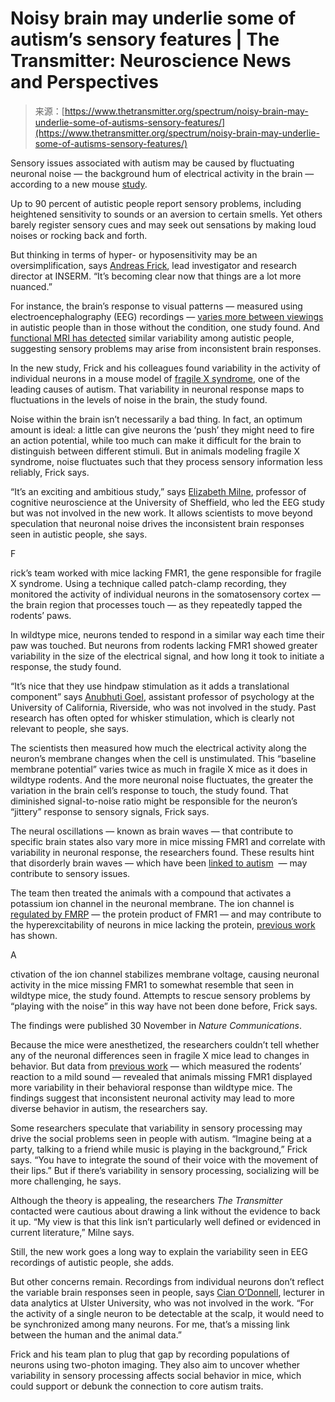 <!--yml
category: 未分类
date: 2024-05-27 14:52:59
-->

# Noisy brain may underlie some of autism’s sensory features | The Transmitter: Neuroscience News and Perspectives

> 来源：[https://www.thetransmitter.org/spectrum/noisy-brain-may-underlie-some-of-autisms-sensory-features/](https://www.thetransmitter.org/spectrum/noisy-brain-may-underlie-some-of-autisms-sensory-features/)

Sensory issues associated with autism may be caused by fluctuating neuronal noise — the background hum of electrical activity in the brain — according to a new mouse [study](https://doi.org/10.1038/s41467-023-43777-z).

Up to 90 percent of autistic people report sensory problems, including heightened sensitivity to sounds or an aversion to certain smells. Yet others barely register sensory cues and may seek out sensations by making loud noises or rocking back and forth.

But thinking in terms of hyper- or hyposensitivity may be an oversimplification, says [Andreas Frick](https://www.bordeaux-neurocampus.fr/en/staff/andreas-frick/), lead investigator and research director at INSERM. “It’s becoming clear now that things are a lot more nuanced.”

For instance, the brain’s response to visual patterns — measured using electroencephalography (EEG) recordings — [varies more between viewings](http://www.doi.org/10.3389/fpsyg.2011.00051) in autistic people than in those without the condition, one study found. And [functional MRI has detected](https://www.spectrumnews.org/news/noisy-brain-signals-could-underlie-autism-study-says/) similar variability among autistic people, suggesting sensory problems may arise from inconsistent brain responses.

In the new study, Frick and his colleagues found variability in the activity of individual neurons in a mouse model of [fragile X syndrome](https://www.spectrumnews.org/news/fragile-x-syndromes-link-autism-explained/), one of the leading causes of autism. That variability in neuronal response maps to fluctuations in the levels of noise in the brain, the study found.

Noise within the brain isn’t necessarily a bad thing. In fact, an optimum amount is ideal: a little can give neurons the ‘push’ they might need to fire an action potential, while too much can make it difficult for the brain to distinguish between different stimuli. But in animals modeling fragile X syndrome, noise fluctuates such that they process sensory information less reliably, Frick says.

“It’s an exciting and ambitious study,” says [Elizabeth Milne](https://www.sheffield.ac.uk/psychology/people/academic/elizabeth-milne), professor of cognitive neuroscience at the University of Sheffield, who led the EEG study but was not involved in the new work. It allows scientists to move beyond speculation that neuronal noise drives the inconsistent brain responses seen in autistic people, she says.

F

rick’s team worked with mice lacking FMR1, the gene responsible for fragile X syndrome. Using a technique called patch-clamp recording, they monitored the activity of individual neurons in the somatosensory cortex — the brain region that processes touch — as they repeatedly tapped the rodents’ paws.

In wildtype mice, neurons tended to respond in a similar way each time their paw was touched. But neurons from rodents lacking FMR1 showed greater variability in the size of the electrical signal, and how long it took to initiate a response, the study found.

“It’s nice that they use hindpaw stimulation as it adds a translational component” says [Anubhuti Goel](https://profiles.ucr.edu/app/home/profile/anubhutg), assistant professor of psychology at the University of California, Riverside, who was not involved in the study. Past research has often opted for whisker stimulation, which is clearly not relevant to people, she says.

The scientists then measured how much the electrical activity along the neuron’s membrane changes when the cell is unstimulated. This “baseline membrane potential” varies twice as much in fragile X mice as it does in wildtype rodents. And the more neuronal noise fluctuates, the greater the variation in the brain cell’s response to touch, the study found. That diminished signal-to-noise ratio might be responsible for the neuron’s “jittery” response to sensory signals, Frick says.

The neural oscillations — known as brain waves — that contribute to specific brain states also vary more in mice missing FMR1 and correlate with variability in neuronal response, the researchers found. These results hint that disorderly brain waves — which have been [linked to autism](https://www.spectrumnews.org/news/slow-disorderly-brain-waves-may-flag-autism-in-toddlers/)  — may contribute to sensory issues.

The team then treated the animals with a compound that activates a potassium ion channel in the neuronal membrane. The ion channel is [regulated by FMRP](http://www.doi.org/10.1016/j.neuron.2012.12.018) — the protein product of FMR1 — and may contribute to the hyperexcitability of neurons in mice lacking the protein, [previous work](http://www.doi.org/10.1038/nn.3864) has shown.

A

ctivation of the ion channel stabilizes membrane voltage, causing neuronal activity in the mice missing FMR1 to somewhat resemble that seen in wildtype mice, the study found. Attempts to rescue sensory problems by “playing with the noise” in this way have not been done before, Frick says.

The findings were published 30 November in *Nature Communications*.

Because the mice were anesthetized, the researchers couldn’t tell whether any of the neuronal differences seen in fragile X mice lead to changes in behavior. But data from [previous work](http://www.doi.org/10.1038/nn.3864) — which measured the rodents’ reaction to a mild sound — revealed that animals missing FMR1 displayed more variability in their behavioral response than wildtype mice. The findings suggest that inconsistent neuronal activity may lead to more diverse behavior in autism, the researchers say.

Some researchers speculate that variability in sensory processing may drive the social problems seen in people with autism. “Imagine being at a party, talking to a friend while music is playing in the background,” Frick says. “You have to integrate the sound of their voice with the movement of their lips.” But if there’s variability in sensory processing, socializing will be more challenging, he says.

Although the theory is appealing, the researchers *The Transmitter* contacted were cautious about drawing a link without the evidence to back it up. “My view is that this link isn’t particularly well defined or evidenced in current literature,” Milne says.

Still, the new work goes a long way to explain the variability seen in EEG recordings of autistic people, she adds.

But other concerns remain. Recordings from individual neurons don’t reflect the variable brain responses seen in people, says [Cian O’Donnell](https://www.ulster.ac.uk/staff/c-odonnell2), lecturer in data analytics at Ulster University, who was not involved in the work. “For the activity of a single neuron to be detectable at the scalp, it would need to be synchronized among many neurons. For me, that’s a missing link between the human and the animal data.”

Frick and his team plan to plug that gap by recording populations of neurons using two-photon imaging. They also aim to uncover whether variability in sensory processing affects social behavior in mice, which could support or debunk the connection to core autism traits.
